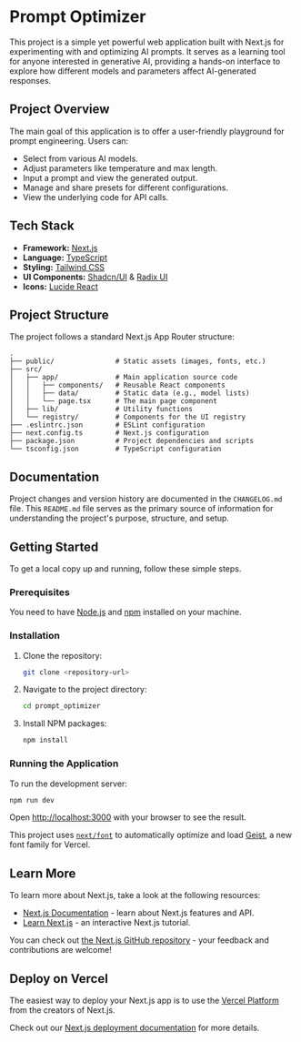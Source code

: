 # Prompt Optimizer

This project is a simple yet powerful web application built with Next.js for experimenting with and optimizing AI prompts. It serves as a learning tool for anyone interested in generative AI, providing a hands-on interface to explore how different models and parameters affect AI-generated responses.

## Project Overview

The main goal of this application is to offer a user-friendly playground for prompt engineering. Users can:

-   Select from various AI models.
-   Adjust parameters like temperature and max length.
-   Input a prompt and view the generated output.
-   Manage and share presets for different configurations.
-   View the underlying code for API calls.

## Tech Stack

-   **Framework:** [Next.js](https://nextjs.org/)
-   **Language:** [TypeScript](https://www.typescriptlang.org/)
-   **Styling:** [Tailwind CSS](https://tailwindcss.com/)
-   **UI Components:** [Shadcn/UI](https://ui.shadcn.com/) & [Radix UI](https://www.radix-ui.com/)
-   **Icons:** [Lucide React](https://lucide.dev/guide/packages/lucide-react)

## Project Structure

The project follows a standard Next.js App Router structure:

```
.
├── public/               # Static assets (images, fonts, etc.)
├── src/
│   ├── app/              # Main application source code
│   │   ├── components/   # Reusable React components
│   │   ├── data/         # Static data (e.g., model lists)
│   │   └── page.tsx      # The main page component
│   ├── lib/              # Utility functions
│   └── registry/         # Components for the UI registry
├── .eslintrc.json        # ESLint configuration
├── next.config.ts        # Next.js configuration
├── package.json          # Project dependencies and scripts
└── tsconfig.json         # TypeScript configuration
```

## Documentation

Project changes and version history are documented in the `CHANGELOG.md` file. This `README.md` file serves as the primary source of information for understanding the project's purpose, structure, and setup.

## Getting Started

To get a local copy up and running, follow these simple steps.

### Prerequisites

You need to have [Node.js](https://nodejs.org/en/) and [npm](https://www.npmjs.com/) installed on your machine.

### Installation

1.  Clone the repository:
    ```sh
    git clone <repository-url>
    ```
2.  Navigate to the project directory:
    ```sh
    cd prompt_optimizer
    ```
3.  Install NPM packages:
    ```sh
    npm install
    ```

### Running the Application

To run the development server:

```bash
npm run dev
```

Open [http://localhost:3000](http://localhost:3000) with your browser to see the result.

This project uses [`next/font`](https://nextjs.org/docs/app/building-your-application/optimizing/fonts) to automatically optimize and load [Geist](https://vercel.com/font), a new font family for Vercel.

## Learn More

To learn more about Next.js, take a look at the following resources:

- [Next.js Documentation](https://nextjs.org/docs) - learn about Next.js features and API.
- [Learn Next.js](https://nextjs.org/learn) - an interactive Next.js tutorial.

You can check out [the Next.js GitHub repository](https://github.com/vercel/next.js) - your feedback and contributions are welcome!

## Deploy on Vercel

The easiest way to deploy your Next.js app is to use the [Vercel Platform](https://vercel.com/new?utm_medium=default-template&filter=next.js&utm_source=create-next-app&utm_campaign=create-next-app-readme) from the creators of Next.js.

Check out our [Next.js deployment documentation](https://nextjs.org/docs/app/building-your-application/deploying) for more details.

